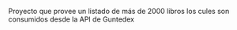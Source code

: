 Proyecto que provee un listado de más de 2000 libros los cules son consumidos desde la API de Guntedex
